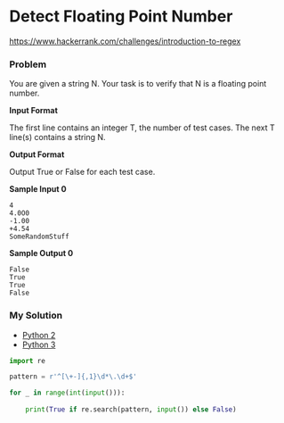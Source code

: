# Detect Floating Point Number

https://www.hackerrank.com/challenges/introduction-to-regex

### Problem

You are given a string N. 
Your task is to verify that N is a floating point number.

**Input Format**

The first line contains an integer T, the number of test cases. 
The next T line(s) contains a string N.

**Output Format**

Output True or False for each test case.

**Sample Input 0**

```
4
4.0O0
-1.00
+4.54
SomeRandomStuff
```

**Sample Output 0**

```
False
True
True
False
```

### My Solution

- [Python 2](python2.py)
- [Python 3](python3.py)
```python
import re

pattern = r'^[\+-]{,1}\d*\.\d+$'

for _ in range(int(input())):
    
    print(True if re.search(pattern, input()) else False)

````